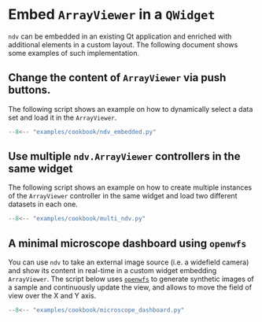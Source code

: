 # Embed `ArrayViewer` in a `QWidget`

`ndv` can be embedded in an existing Qt application and enriched with additional elements in a custom layout.
The following document shows some examples of such implementation.

## Change the content of `ArrayViewer` via push buttons.

The following script shows an example on how to dynamically select a data set and load it in the `ArrayViewer`.

````python title="examples/cookbook/ndv_embedded.py"
--8<-- "examples/cookbook/ndv_embedded.py"
````

## Use multiple `ndv.ArrayViewer` controllers in the same widget

The following script shows an example on how to create multiple instances of the `ArrayViewer` controller in the same widget and load two different datasets in each one.

````python title="examples/cookbook/multi_ndv.py"
--8<-- "examples/cookbook/multi_ndv.py"
````

## A minimal microscope dashboard using `openwfs`

You can use `ndv` to take an external image source (i.e. a widefield camera) and show its content in real-time in a custom widget embedding `ArrayViewer`.
The script below uses [`openwfs`](https://github.com/IvoVellekoop/openwfs) to generate synthetic images of a sample and continuously update the view, and allows to move the field of view over the X and Y axis.

````python title="examples/cookbook/microscope_dashboard.py"
--8<-- "examples/cookbook/microscope_dashboard.py"
````
